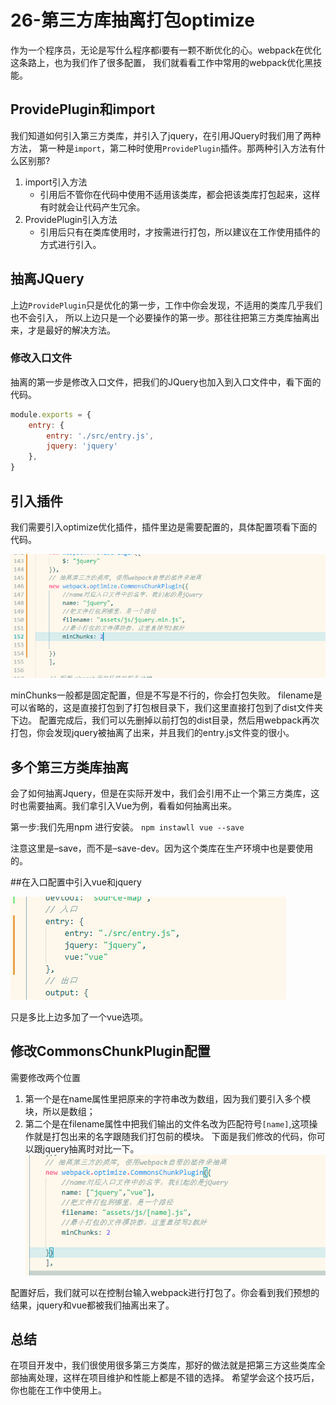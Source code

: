 # 26-第三方库抽离打包optimize

作为一个程序员，无论是写什么程序都i要有一颗不断优化的心。webpack在优化这条路上，也为我们作了很多配置， 我们就看看工作中常用的webpack优化黑技能。
 
## ProvidePlugin和import
我们知道如何引入第三方类库，并引入了jquery，在引用JQuery时我们用了两种方法，
第一种是`import`，第二种时使用`ProvidePlugin`插件。那两种引入方法有什么区别那?

1. import引入方法
    - 引用后不管你在代码中使用不适用该类库，都会把该类库打包起来，这样有时就会让代码产生冗余。
2. ProvidePlugin引入方法
    - 引用后只有在类库使用时，才按需进行打包，所以建议在工作使用插件的方式进行引入。 

## 抽离JQuery

上边`ProvidePlugin`只是优化的第一步，工作中你会发现，不适用的类库几乎我们也不会引入，
所以上边只是一个必要操作的第一步。那往往把第三方类库抽离出来，才是最好的解决方法。

### 修改入口文件

抽离的第一步是修改入口文件，把我们的JQuery也加入到入口文件中，看下面的代码。

```javascript
module.exports = {
	entry: {
		entry: './src/entry.js',
		jquery: 'jquery'
	},
}
```

## 引入插件

我们需要引入optimize优化插件，插件里边是需要配置的，具体配置项看下面的代码。

![1.png][1]

minChunks一般都是固定配置，但是不写是不行的，你会打包失败。
filename是可以省略的，这是直接打包到了打包根目录下，我们这里直接打包到了dist文件夹下边。
配置完成后，我们可以先删掉以前打包的dist目录，然后用webpack再次打包，你会发现jquery被抽离了出来，并且我们的entry.js文件变的很小。

## 多个第三方类库抽离
会了如何抽离Jquery，但是在实际开发中，我们会引用不止一个第三方类库，这时也需要抽离。我们拿引入Vue为例，看看如何抽离出来。

第一步:我们先用npm 进行安装。
`npm instawll vue --save`

注意这里是–save，而不是–save-dev。因为这个类库在生产环境中也是要使用的。

##在入口配置中引入vue和jquery

![2.png][2]

只是多比上边多加了一个vue选项。
## 修改CommonsChunkPlugin配置

需要修改两个位置

1. 第一个是在name属性里把原来的字符串改为数组，因为我们要引入多个模块，所以是数组；
2. 第二个是在filename属性中把我们输出的文件名改为匹配符号`[name]`,这项操作就是打包出来的名字跟随我们打包前的模块。
下面是我们修改的代码，你可以跟jquery抽离时对比一下。
![3.png][3]

配置好后，我们就可以在控制台输入webpack进行打包了。你会看到我们预想的结果，jquery和vue都被我们抽离出来了。

## 总结

在项目开发中，我们很使用很多第三方类库，那好的做法就是把第三方这些类库全部抽离处理，这样在项目维护和性能上都是不错的选择。
希望学会这个技巧后，你也能在工作中使用上。

 
  [1]: /images/webpack3/webpack26_01.png
  [2]: /images/webpack3/webpack26_02.png
  [3]: /images/webpack3/webpack26_03.png
  
  
  
  
  
  
  
  
  
  
  
  
  
  
  
  
  
  
  
  
  